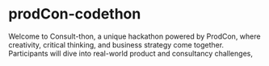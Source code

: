 # prodCon-codethon
Welcome to Consult-thon, a unique hackathon powered by ProdCon, where creativity, critical thinking, and business strategy come together. Participants will dive into real-world product and consultancy challenges, 

